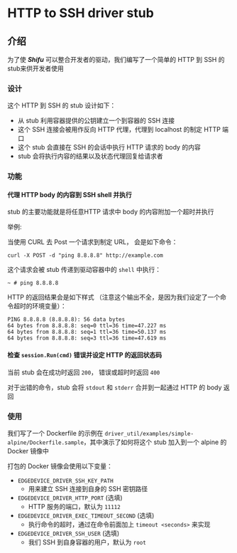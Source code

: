 # HTTP to SSH driver stub
## 介绍
为了使 ***Shifu*** 可以整合开发者的驱动，我们编写了一个简单的 HTTP 到 SSH 的 stub来供开发者使用

### 设计
这个 HTTP 到 SSH 的 stub 设计如下：
- 从 stub 利用容器提供的公钥建立一个到容器的 SSH 连接
- 这个 SSH 连接会被用作反向 HTTP 代理，代理到 localhost 的制定 HTTP 端口
- 这个 stub 会直接在 SSH 的会话中执行 HTTP 请求的 body 的内容
- stub 会将执行内容的结果以及状态代理回复给请求者

### 功能
#### 代理 HTTP body 的内容到 SSH shell 并执行
stub 的主要功能就是将任意HTTP 请求中 body 的内容附加一个超时并执行

举例:

当使用 CURL 去 Post 一个请求到制定 URL， 会是如下命令：

`curl -X POST -d "ping 8.8.8.8" http://example.com`

这个请求会被 stub 传递到驱动容器中的 `shell` 中执行：

`~ # ping 8.8.8.8`

HTTP 的返回结果会是如下样式 （注意这个输出不全，是因为我们设定了一个命令超时的环境变量）：

```
PING 8.8.8.8 (8.8.8.8): 56 data bytes
64 bytes from 8.8.8.8: seq=0 ttl=36 time=47.227 ms
64 bytes from 8.8.8.8: seq=1 ttl=36 time=50.137 ms
64 bytes from 8.8.8.8: seq=3 ttl=36 time=47.619 ms
```

#### 检查 `session.Run(cmd)` 错误并设定 HTTP 的返回状态码
当前 stub 会在成功时返回 `200`， 错误或超时时返回 `400`

对于出错的命令，stub 会将 `stdout` 和 `stderr` 合并到一起通过 HTTP 的 body 返回

### 使用
我们写了一个 Dockerfile 的示例在 `driver_util/examples/simple-alpine/Dockerfile.sample`，其中演示了如何将这个 stub 加入到一个 alpine 的 Docker 镜像中

打包的 Docker 镜像会使用以下变量：
- `EDGEDEVICE_DRIVER_SSH_KEY_PATH`
  - 用来建立 SSH 连接到自身的 SSH 密钥路径
- `EDGEDEVICE_DRIVER_HTTP_PORT` (选填)
  - HTTP 服务的端口，默认为 `11112`
- `EDGEDEVICE_DRIVER_EXEC_TIMEOUT_SECOND` (选填)
  - 执行命令的超时，通过在命令前面加上 `timeout <seconds>` 来实现
- `EDGEDEVICE_DRIVER_SSH_USER` (选填)
  - 我们 SSH 到自身容器的用户，默认为 `root`
 